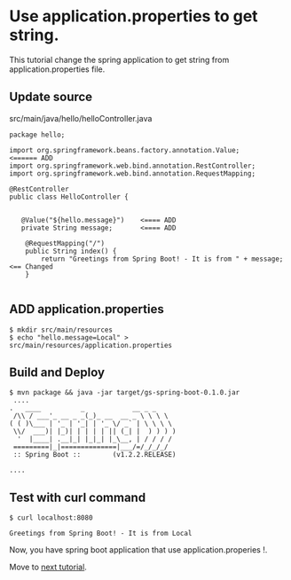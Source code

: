 # Use application.properties to get string.

This tutorial change the spring application to get string from application.properties file.


## Update source

src/main/java/hello/helloController.java
```
package hello;

import org.springframework.beans.factory.annotation.Value;           <====== ADD
import org.springframework.web.bind.annotation.RestController;
import org.springframework.web.bind.annotation.RequestMapping;

@RestController
public class HelloController {


   @Value("${hello.message}")    <==== ADD
   private String message;       <==== ADD

    @RequestMapping("/")
    public String index() {
        return "Greetings from Spring Boot! - It is from " + message;       <== Changed
    }


```

## ADD application.properties

```
$ mkdir src/main/resources
$ echo "hello.message=Local" > src/main/resources/application.properties
```

## Build and Deploy
```
$ mvn package && java -jar target/gs-spring-boot-0.1.0.jar
 ....
.   ____          _            __ _ _
 /\\ / ___'_ __ _ _(_)_ __  __ _ \ \ \ \
( ( )\___ | '_ | '_| | '_ \/ _` | \ \ \ \
 \\/  ___)| |_)| | | | | || (_| |  ) ) ) )
  '  |____| .__|_| |_|_| |_\__, | / / / /
 =========|_|==============|___/=/_/_/_/
 :: Spring Boot ::        (v1.2.2.RELEASE)

....
```

## Test with curl command
```
$ curl localhost:8080

Greetings from Spring Boot! - It is from Local
```


Now, you have spring boot application that use application.properies !.

Move to [next tutorial](https://github.com/Jooho/spring-boot-ose-example/blob/master/docs/SPRING-TUTORIAL-3.md).

